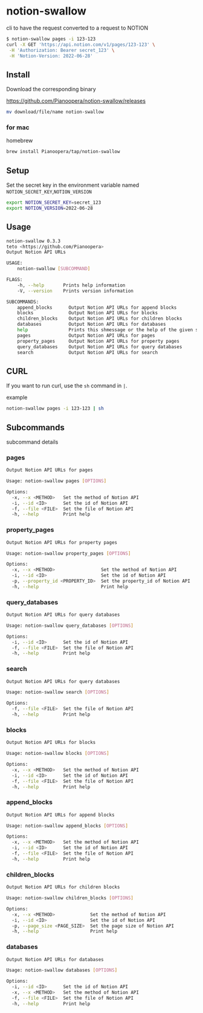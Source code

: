 # notion-swallow
cli to have the request converted to a request to NOTION

```sh
$ notion-swallow pages -i 123-123
curl -X GET 'https://api.notion.com/v1/pages/123-123' \
 -H 'Authorization: Bearer secret_123' \
 -H 'Notion-Version: 2022-06-28'
```

## Install

Download the corresponding binary

https://github.com/Pianoopera/notion-swallow/releases

```sh
mv download/file/name notion-swallow
```

### for mac

homebrew

```sh
brew install Pianoopera/tap/notion-swallow
```

## Setup

Set the secret key in the environment variable named `NOTION_SECRET_KEY`,`NOTION_VERSION`

```sh
export NOTION_SECRET_KEY=secret_123
export NOTION_VERSION=2022-06-28
```

## Usage

```sh
notion-swallow 0.3.3
teto <https://github.com/Pianoopera>
Output Notion API URLs

USAGE:
    notion-swallow [SUBCOMMAND]

FLAGS:
    -h, --help       Prints help information
    -V, --version    Prints version information

SUBCOMMANDS:
    append_blocks      Output Notion API URLs for append blocks
    blocks             Output Notion API URLs for blocks
    children_blocks    Output Notion API URLs for children blocks
    databases          Output Notion API URLs for databases
    help               Prints this shmessage or the help of the given subcommand(s)
    pages              Output Notion API URLs for pages
    property_pages     Output Notion API URLs for property pages
    query_databases    Output Notion API URLs for query databases
    search             Output Notion API URLs for search
```

## CURL

If you want to run curl, use the `sh` command in `|`.

example

```sh
notion-swallow pages -i 123-123 | sh
```

## Subcommands

subcommand details

### pages

```sh
Output Notion API URLs for pages

Usage: notion-swallow pages [OPTIONS]

Options:
  -x, --x <METHOD>   Set the method of Notion API
  -i, --id <ID>      Set the id of Notion API
  -f, --file <FILE>  Set the file of Notion API
  -h, --help         Print help
```

### property_pages

```sh
Output Notion API URLs for property pages

Usage: notion-swallow property_pages [OPTIONS]

Options:
  -x, --x <METHOD>                 Set the method of Notion API
  -i, --id <ID>                    Set the id of Notion API
  -p, --property_id <PROPERTY_ID>  Set the property_id of Notion API
  -h, --help                       Print help
```

### query_databases

```sh
Output Notion API URLs for query databases

Usage: notion-swallow query_databases [OPTIONS]

Options:
  -i, --id <ID>      Set the id of Notion API
  -f, --file <FILE>  Set the file of Notion API
  -h, --help         Print help
```

### search

```sh
Output Notion API URLs for query databases

Usage: notion-swallow search [OPTIONS]

Options:
  -f, --file <FILE>  Set the file of Notion API
  -h, --help         Print help
```

### blocks

```sh
Output Notion API URLs for blocks

Usage: notion-swallow blocks [OPTIONS]

Options:
  -x, --x <METHOD>   Set the method of Notion API
  -i, --id <ID>      Set the id of Notion API
  -f, --file <FILE>  Set the file of Notion API
  -h, --help         Print help
```

### append_blocks

```sh
Output Notion API URLs for append blocks

Usage: notion-swallow append_blocks [OPTIONS]

Options:
  -x, --x <METHOD>   Set the method of Notion API
  -i, --id <ID>      Set the id of Notion API
  -f, --file <FILE>  Set the file of Notion API
  -h, --help         Print help

```

### children_blocks

```sh
Output Notion API URLs for children blocks

Usage: notion-swallow children_blocks [OPTIONS]

Options:
  -x, --x <METHOD>             Set the method of Notion API
  -i, --id <ID>                Set the id of Notion API
  -p, --page_size <PAGE_SIZE>  Set the page size of Notion API
  -h, --help                   Print help

```

### databases

```sh
Output Notion API URLs for databases

Usage: notion-swallow databases [OPTIONS]

Options:
  -i, --id <ID>      Set the id of Notion API
  -x, --x <METHOD>   Set the method of Notion API
  -f, --file <FILE>  Set the file of Notion API
  -h, --help         Print help

```